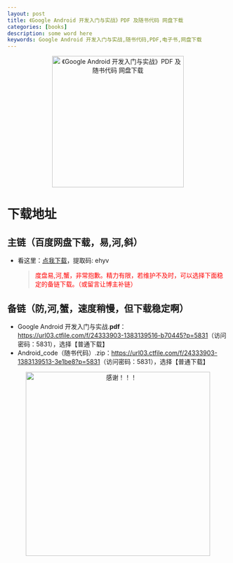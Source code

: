 ```yaml
---
layout: post
title: 《Google Android 开发入门与实战》PDF 及随书代码 网盘下载
categories: [books]
description: some word here
keywords: Google Android 开发入门与实战,随书代码,PDF,电子书,网盘下载
---
```


<div align="center"><img src="https://qweree.cn/wp-content/uploads/2024/10/google-android-kai-fa-ru-men-yu-shi-shan-tuya.jpg" alt="《Google Android 开发入门与实战》PDF 及随书代码 网盘下载" width="300px" height="auto"></div>

# 下载地址

## 主链（百度网盘下载，易,河,斜）

- 看这里：[点我下载](https://pan.baidu.com/s/1iMXUbSbtZQZjDcqDmnWUyw?pwd=ehyv)，提取码: ehyv

  > <p style="color:red" >度盘易,河,蟹，非常抱歉。精力有限，若维护不及时，可以选择下面稳定的备链下载。（或留言让博主补链）</p>

## 备链（防,河,蟹，速度稍慢，但下载稳定啊）

- Google Android 开发入门与实战.**pdf**：<https://url03.ctfile.com/f/24333903-1383139516-b70445?p=5831>（访问密码：5831），选择【普通下载】
- Android_code（随书代码）.zip：<https://url03.ctfile.com/f/24333903-1383139513-3e1be8?p=5831>（访问密码：5831），选择【普通下载】

<div align="center"><img src="https://pic.imgdb.cn/item/6707df6bd29ded1a8ce37031.gif" alt="感谢！！！" width="420px" height="auto"/></div>
